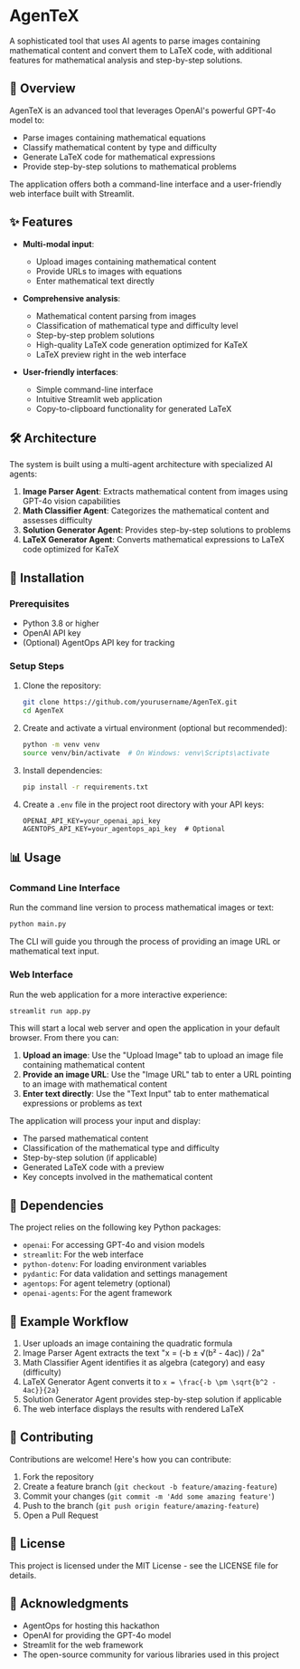# AgenTeX

A sophisticated tool that uses AI agents to parse images containing mathematical content and convert them to LaTeX code, with additional features for mathematical analysis and step-by-step solutions.

## 📜 Overview

AgenTeX is an advanced tool that leverages OpenAI's powerful GPT-4o model to:

- Parse images containing mathematical equations
- Classify mathematical content by type and difficulty
- Generate LaTeX code for mathematical expressions
- Provide step-by-step solutions to mathematical problems

The application offers both a command-line interface and a user-friendly web interface built with Streamlit.

## ✨ Features

- **Multi-modal input**:
  - Upload images containing mathematical content
  - Provide URLs to images with equations
  - Enter mathematical text directly

- **Comprehensive analysis**:
  - Mathematical content parsing from images
  - Classification of mathematical type and difficulty level
  - Step-by-step problem solutions
  - High-quality LaTeX code generation optimized for KaTeX
  - LaTeX preview right in the web interface

- **User-friendly interfaces**:
  - Simple command-line interface
  - Intuitive Streamlit web application
  - Copy-to-clipboard functionality for generated LaTeX

## 🛠️ Architecture

The system is built using a multi-agent architecture with specialized AI agents:

1. **Image Parser Agent**: Extracts mathematical content from images using GPT-4o vision capabilities
2. **Math Classifier Agent**: Categorizes the mathematical content and assesses difficulty
3. **Solution Generator Agent**: Provides step-by-step solutions to problems
4. **LaTeX Generator Agent**: Converts mathematical expressions to LaTeX code optimized for KaTeX

## 🚀 Installation

### Prerequisites

- Python 3.8 or higher
- OpenAI API key
- (Optional) AgentOps API key for tracking

### Setup Steps

1. Clone the repository:
   ```bash
   git clone https://github.com/yourusername/AgenTeX.git
   cd AgenTeX
   ```

2. Create and activate a virtual environment (optional but recommended):
   ```bash
   python -m venv venv
   source venv/bin/activate  # On Windows: venv\Scripts\activate
   ```

3. Install dependencies:
   ```bash
   pip install -r requirements.txt
   ```

4. Create a `.env` file in the project root directory with your API keys:
   ```
   OPENAI_API_KEY=your_openai_api_key
   AGENTOPS_API_KEY=your_agentops_api_key  # Optional
   ```

## 📊 Usage

### Command Line Interface

Run the command line version to process mathematical images or text:

```bash
python main.py
```

The CLI will guide you through the process of providing an image URL or mathematical text input.

### Web Interface

Run the web application for a more interactive experience:

```bash
streamlit run app.py
```

This will start a local web server and open the application in your default browser. From there you can:

1. **Upload an image**: Use the "Upload Image" tab to upload an image file containing mathematical content
2. **Provide an image URL**: Use the "Image URL" tab to enter a URL pointing to an image with mathematical content
3. **Enter text directly**: Use the "Text Input" tab to enter mathematical expressions or problems as text

The application will process your input and display:
- The parsed mathematical content
- Classification of the mathematical type and difficulty
- Step-by-step solution (if applicable)
- Generated LaTeX code with a preview
- Key concepts involved in the mathematical content

## 🧩 Dependencies

The project relies on the following key Python packages:

- `openai`: For accessing GPT-4o and vision models
- `streamlit`: For the web interface
- `python-dotenv`: For loading environment variables
- `pydantic`: For data validation and settings management
- `agentops`: For agent telemetry (optional)
- `openai-agents`: For the agent framework

## 🧪 Example Workflow

1. User uploads an image containing the quadratic formula
2. Image Parser Agent extracts the text "x = (-b ± √(b² - 4ac)) / 2a"
3. Math Classifier Agent identifies it as algebra (category) and easy (difficulty)
4. LaTeX Generator Agent converts it to `x = \frac{-b \pm \sqrt{b^2 - 4ac}}{2a}`
5. Solution Generator Agent provides step-by-step solution if applicable
6. The web interface displays the results with rendered LaTeX

## 🤝 Contributing

Contributions are welcome! Here's how you can contribute:

1. Fork the repository
2. Create a feature branch (`git checkout -b feature/amazing-feature`)
3. Commit your changes (`git commit -m 'Add some amazing feature'`)
4. Push to the branch (`git push origin feature/amazing-feature`)
5. Open a Pull Request

## 📝 License

This project is licensed under the MIT License - see the LICENSE file for details.

## 🙏 Acknowledgments

- AgentOps for hosting this hackathon
- OpenAI for providing the GPT-4o model
- Streamlit for the web framework
- The open-source community for various libraries used in this project

